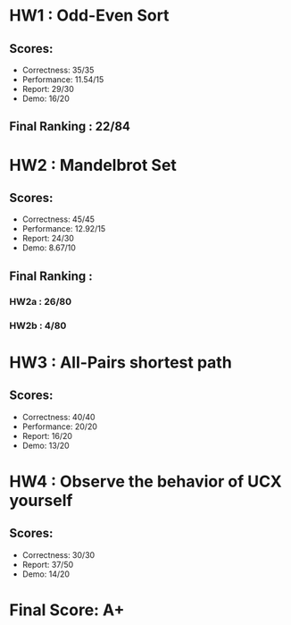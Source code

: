 # HW1 : Odd-Even Sort
## Scores:
- Correctness: 35/35
- Performance: 11.54/15
- Report: 29/30
- Demo: 16/20
## Final Ranking : 22/84

# HW2 : Mandelbrot Set
## Scores:
- Correctness: 45/45
- Performance: 12.92/15
- Report: 24/30
- Demo: 8.67/10
## Final Ranking :
### HW2a : 26/80
### HW2b : 4/80

# HW3 : All-Pairs shortest path
## Scores:
- Correctness: 40/40
- Performance: 20/20
- Report: 16/20
- Demo: 13/20

# HW4 : Observe the behavior of UCX yourself
## Scores:
- Correctness: 30/30
- Report: 37/50
- Demo: 14/20

# Final Score: A+
